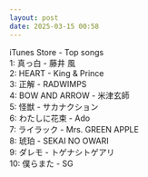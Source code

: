 ```yaml
---
layout: post
date: 2025-03-15 00:58
---
```


iTunes Store - Top songs<br />
1: 真っ白 - 藤井 風<br />
2: HEART - King & Prince<br />
3: 正解 - RADWIMPS<br />
4: BOW AND ARROW - 米津玄師<br />
5: 怪獣 - サカナクション<br />
6: わたしに花束 - Ado<br />
7: ライラック - Mrs. GREEN APPLE<br />
8: 琥珀 - SEKAI NO OWARI<br />
9: ダレモ - トゲナシトゲアリ<br />
10: 僕らまた - SG<br />
